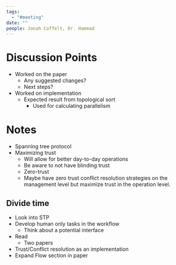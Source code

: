 ```yaml
---
tags:
  - "#meeting"
date: ""
people: Jonah Coffelt, Dr. Hammad
---
```

# Discussion Points
- Worked on the paper
	- Any suggested changes?
	- Next steps?
- Worked on implementation
	- Expected result from topological sort
		- Used for calculating parallelism

# Notes
- Spanning tree protocol
- Maximizing trust
	- Will allow for better day-to-day operations
	- Be aware to not have blinding trust
	- Zero-trust
	- Maybe have zero trust conflict resolution strategies on the management level but maximize trust in the operation level. 

## Divide time
- Look into STP
- Develop human only tasks in the workflow
	- Think about a potential interface
- Read
	- Two papers
- Trust/Conflict resolution as an implementation
- Expand Flow section in paper